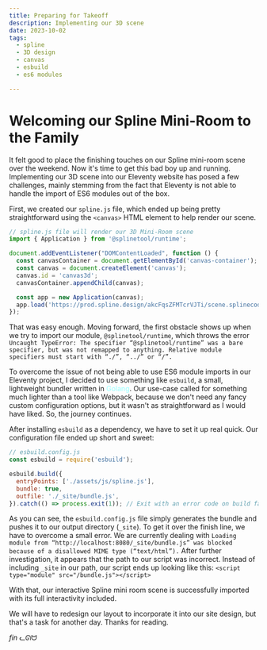 ```yaml
---
title: Preparing for Takeoff
description: Implementing our 3D scene
date: 2023-10-02
tags:
  - spline
  - 3D design
  - canvas
  - esbuild
  - es6 modules

---
```


# Welcoming our Spline Mini-Room to the Family

It felt good to place the finishing touches on our Spline mini-room scene over the weekend. Now it's time to get this bad boy up and running. Implementing our 3D scene into our Eleventy website has posed a few challenges, mainly stemming from the fact that Eleventy is not able to handle the import of ES6 modules out of the box.

First, we created our `spline.js` file, which ended up being pretty straightforward using the `<canvas>` HTML element to help render our scene.

```javascript
// spline.js file will render our 3D Mini-Room scene
import { Application } from '@splinetool/runtime';

document.addEventListener("DOMContentLoaded", function () {
  const canvasContainer = document.getElementById('canvas-container');
  const canvas = document.createElement('canvas');
  canvas.id = 'canvas3d';
  canvasContainer.appendChild(canvas);

  const app = new Application(canvas);
  app.load('https://prod.spline.design/akcFqsZFMTcrVJTi/scene.splinecode');
});

```

That was easy enough. Moving forward, the first obstacle shows up when we try to import our module, `@splinetool/runtime`, which throws the error `Uncaught TypeError: The specifier “@splinetool/runtime” was a bare specifier, but was not remapped to anything. Relative module specifiers must start with “./”, “../” or “/”.`

To overcome the issue of not being able to use ES6 module imports in our Eleventy project, I decided to use something like `esbuild`, a small, lightweight bundler written in <span style="color:#99ffff">Golang</span>. Our use-case called for something much lighter than a tool like Webpack, because we don't need any fancy custom configuration options, but it wasn't as straightforward as I would have liked. So, the journey continues.

After installing `esbuild` as a dependency, we have to set it up real quick. Our configuration file ended up short and sweet:

```javascript
// esbuild.config.js
const esbuild = require('esbuild');

esbuild.build({
  entryPoints: ['./assets/js/spline.js'],
  bundle: true,
  outfile: './_site/bundle.js', 
}).catch(() => process.exit(1)); // Exit with an error code on build failure
```

As you can see, the `esbuild.config.js` file simply generates the bundle and pushes it to our output directory (`_site`). To get it over the finish line, we have to overcome a small error. We are currently dealing with `Loading module from “http://localhost:8080/_site/bundle.js” was blocked because of a disallowed MIME type (“text/html”).` After further investigation, it appears that the path to our script was incorrect. Instead of including `_site` in our path, our script ends up looking like this: `<script type="module" src="/bundle.js"></script>`

With that, our interactive Spline mini room scene is successfully imported with its full interactivity included.

We will have to redesign our layout to incorporate it into our site design, but that's a task for another day. Thanks for reading.


*fin* ᓚᘏᗢ